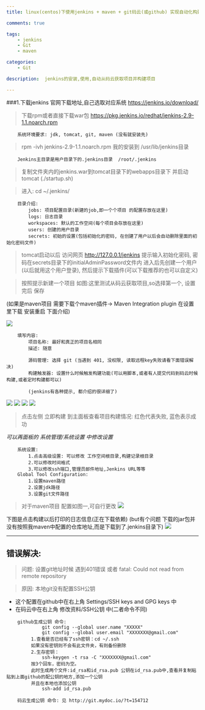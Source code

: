 ```yaml
---
title: linux(centos)下使用jenkins + maven + git码云(或github) 实现自动化构建项目

comments: true    

tags: 
    - jenkins
    - Git
    - maven

categories: 
    - Git

description:  jenkins的安装,使用,自动从码云获取项目并构建项目

---
```


###1.下载jenkins  官网下载地址,自己选取对应系统 https://jenkins.io/download/

> 下载rpm或者直接下载war包 https://pkg.jenkins.io/redhat/jenkins-2.9-1.1.noarch.rpm

        系统环境要求: jdk, tomcat, git, maven (没有就安装先)

> rpm -ivh jenkins-2.9-1.1.noarch.rpm 我的安装到 /usr/lib/jenkins目录

        Jenkins主目录是用户目录下的.jenkins目录  /root/.jenkins

> 复制文件夹内的jenkins.war到tomcat目录下的webapps目录下 并启动tomcat (./startup.sh)

> 进入: cd ~/.jenkins/ 

```aidl
    目录介绍:
        jobs: 项目配置目录(新建的job,即一个个项目 的配置存放在这里)
        logs: 日志目录
        workspaces: 默认的工作空间(每个项目会存放在这里)
        users: 创建的用户目录
        secrets: 初始的设置(包括初始化的密码, 在创建了用户以后会自动删除里面的初始化密码文件)

```

> tomcat启动以后 访问网页 http://127.0.0.1/jenkins 提示输入初始化密码, 密码在secrets目录下的initialAdminPassword文件内
> 进入后先创建一个用户(以后就用这个用户登录), 然后提示下载插件(可以下载推荐的也可以自定义)

> 按照提示新建一个项目 如图:这里测试从码云获取项目,so选择第一个, 设置完后 保存

(如果是maven项目 需要下载个maven插件-> Maven Integration plugin 在设置里下载 安装重启 下面介绍)

![](http://okow3aoov.bkt.clouddn.com/jenkins.png)

```aidl
    填写内容:
        项目名称: 最好和真正的项目名相同
        描述: 随意

        源码管理: 选择 git (当遇到 401, 没权限, 读取远程key失败请看下面错误解决)
        构建触发器: 设置什么时候触发构建功能(可以用脚本,或者有人提交代码到码云时候构建,或者定时构建都可以)
        
        (jenkins有各种提示, 都介绍的很详细了)    
```
![](http://okow3aoov.bkt.clouddn.com/jenkins_a.png)
![](http://okow3aoov.bkt.clouddn.com/jenkins_b.png)
![](http://okow3aoov.bkt.clouddn.com/jenkins_c.png)
![](http://okow3aoov.bkt.clouddn.com/jenkins_maven.png)

> 点击左侧 立即构建
> 到主面板查看项目构建情况: 红色代表失败, 蓝色表示成功

*可以再面板的 系统管理/系统设置 中修改设置*

```aidl
    系统设置:
        1.点击高级设置: 可以修改 工作空间根目录,构建记录根目录
        2.可以修改时间格式
        3.可以修改ssh端口,管理员邮件地址,Jenkins URL等等
    Global Tool Configuration:
        1.设置maven路径
        2.设置jdk路径
        3.设置git文件路径
```

> 对于maven项目 配置如图一,可自行更改
![](http://okow3aoov.bkt.clouddn.com/jenkins_maven2.png)

下图是点击构建以后打印的日志信息(正在下载依赖) (but有个问题 下载的jar包并没有按照我maven中配置的仓库地址,而是下载到了.jenkins目录下)
![](http://okow3aoov.bkt.clouddn.com/jenkins_maven.png)


---

## 错误解决:
> 问题: 设置git地址时候 遇到401错误 或者 fatal: Could not read from remote repository

> 原因: 本地git没有配置SSH公钥 

* 这个配置在github中在右上角 Settings/SSH keys and GPG keys 中
* 在码云中在右上角 修改资料/SSH公钥 中(二者命令不同)

```aidl
    github生成公钥 命令:
             git config --global user.name "XXXXX"
             git config --global user.email "XXXXXXX@gmail.com"
         1.查看是否已经有了ssh密钥：cd ~/.ssh
         如果没有密钥则不会有此文件夹，有则备份删除
         2.生存密钥：
             ssh-keygen -t rsa -C "XXXXXXX@gmail.com"
         按3个回车，密码为空。
         此时生成两个文件:id_rsa和id_rsa.pub 公钥在id_rsa.pub中,查看并复制粘贴到上面github的配公钥的地方,添加一个公钥
         并且在本地也添加公钥
             ssh-add id_rsa.pub
             
    码云生成公钥 命令: 见 http://git.mydoc.io/?t=154712
    
```
